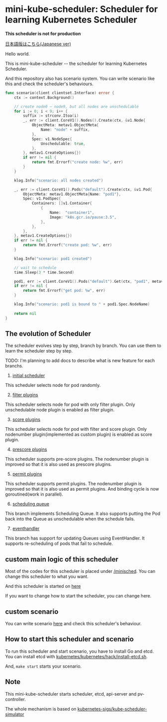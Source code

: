 # mini-kube-scheduler: Scheduler for learning Kubernetes Scheduler

**This scheduler is not for production**

[日本語版はこちら(Japanese ver)](/README.ja.md)

Hello world. 

This is mini-kube-scheduler -- the scheduler for learning Kubernetes Scheduler.

And this repository also has scenario system. You can write scenario like this and check the scheduler's behaviours.

```go
func scenario(client clientset.Interface) error {
	ctx := context.Background()

	// create node0 ~ node9, but all nodes are unschedulable
	for i := 0; i < 9; i++ {
		suffix := strconv.Itoa(i)
		_, err := client.CoreV1().Nodes().Create(ctx, &v1.Node{
			ObjectMeta: metav1.ObjectMeta{
				Name: "node" + suffix,
			},
			Spec: v1.NodeSpec{
				Unschedulable: true,
			},
		}, metav1.CreateOptions{})
		if err != nil {
			return fmt.Errorf("create node: %w", err)
		}
	}

	klog.Info("scenario: all nodes created")

	_, err := client.CoreV1().Pods("default").Create(ctx, &v1.Pod{
		ObjectMeta: metav1.ObjectMeta{Name: "pod1"},
		Spec: v1.PodSpec{
			Containers: []v1.Container{
				{
					Name:  "container1",
					Image: "k8s.gcr.io/pause:3.5",
				},
			},
		},
	}, metav1.CreateOptions{})
	if err != nil {
		return fmt.Errorf("create pod: %w", err)
	}

	klog.Info("scenario: pod1 created")

	// wait to schedule
	time.Sleep(3 * time.Second)

	pod1, err := client.CoreV1().Pods("default").Get(ctx, "pod1", metav1.GetOptions{})
	if err != nil {
		return fmt.Errorf("get pod: %w", err)
	}

    klog.Info("scenario: pod1 is bound to " + pod1.Spec.NodeName)
	
    return nil
}
```

## The evolution of Scheduler

The scheduler evolves step by step, branch by branch.
You can use them to learn the scheduler step by step.

TODO: I'm planning to add docs to describe what is new feature for each branchs.

1. [initial scheduler](/tree/01/init-scheduler)

This scheduler selects node for pod randomly.

2. [filter plugins](/tree/02/filter-plugin)

This scheduler selects node for pod with only filter plugin. Only unschedulable node plugin is enabled as filter plugin.

3. [score plugins](/tree/03/score-plugin)

This scheduler selects node for pod with filter and score plugin. Only nodenumber plugin(implemented as custom plugin) is enabled as score plugin.

4. [prescore plugins](/tree/04/prescore-plugins)

This scheduler supports pre-score plugins. The nodenumber plugin is improved so that it is also used as prescore plugins. 

5. [permit plugins](/tree/05/permit-plugins)

This scheduler supports permit plugins. The nodenumber plugin is improved so that it is also used as permit plugins.
And binding cycle is now goroutined(work in parallel).

6. [scheduling queue](/tree/06/scheduling-queue)

This branch implements Scheduling Queue. It also supports putting the Pod back into the Queue as unschedulable when the schedule fails.

7. [eventhandler](/tree/07/event-handler)

This branch has support for updating Queues using EventHandler. It supports re-scheduling of pods that fail to schedule.

## custom main logic of this scheduler

Most of the codes for this scheduler is placed under [/minisched](./minisched). 
You can change this scheduler to what you want.

And this scheduler is started on [here](/scheduler/scheduler.go#L50-L80)

If you want to change how to start the scheduler, you can change here.

## custom scenario

You can write scenario [here](/sched.go#L70) and check this scheduler's behaviour.

## How to start this scheduler and scenario

To run this scheduler and start scenario, you have to install Go and etcd.
You can install etcd with [kubernetes/kubernetes/hack/install-etcd.sh](https://github.com/kubernetes/kubernetes/blob/master/hack/install-etcd.sh).

And, `make start` starts your scenario.

## Note

This mini-kube-scheduler starts scheduler, etcd, api-server and pv-controller.

The whole mechanism is based on [kubernetes-sigs/kube-scheduler-simulator](https://github.com/kubernetes-sigs/kube-scheduler-simulator)

